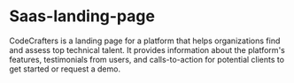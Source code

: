 # Saas-landing-page
CodeCrafters is a landing page for a platform that helps organizations find and assess top technical talent. It provides information about the platform's features, testimonials from users, and calls-to-action for potential clients to get started or request a demo.
